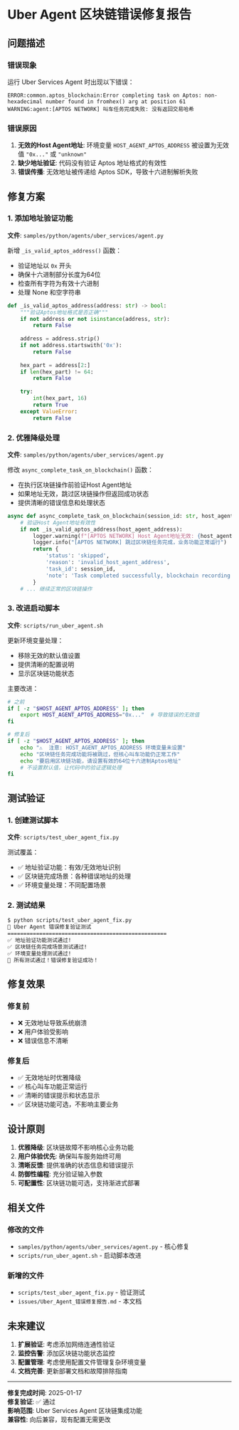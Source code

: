 # Uber Agent 区块链错误修复报告

## 问题描述

### 错误现象
运行 Uber Services Agent 时出现以下错误：
```
ERROR:common.aptos_blockchain:Error completing task on Aptos: non-hexadecimal number found in fromhex() arg at position 61
WARNING:agent:[APTOS NETWORK] 叫车任务完成失败: 没有返回交易哈希
```

### 错误原因
1. **无效的Host Agent地址**: 环境变量 `HOST_AGENT_APTOS_ADDRESS` 被设置为无效值 `"0x..."` 或 `"unknown"`
2. **缺少地址验证**: 代码没有验证 Aptos 地址格式的有效性
3. **错误传播**: 无效地址被传递给 Aptos SDK，导致十六进制解析失败

## 修复方案

### 1. 添加地址验证功能
**文件**: `samples/python/agents/uber_services/agent.py`

新增 `_is_valid_aptos_address()` 函数：
- 验证地址以 `0x` 开头
- 确保十六进制部分长度为64位
- 检查所有字符为有效十六进制
- 处理 None 和空字符串

```python
def _is_valid_aptos_address(address: str) -> bool:
    """验证Aptos地址格式是否正确"""
    if not address or not isinstance(address, str):
        return False
    
    address = address.strip()
    if not address.startswith('0x'):
        return False
    
    hex_part = address[2:]
    if len(hex_part) != 64:
        return False
    
    try:
        int(hex_part, 16)
        return True
    except ValueError:
        return False
```

### 2. 优雅降级处理
**文件**: `samples/python/agents/uber_services/agent.py`

修改 `async_complete_task_on_blockchain()` 函数：
- 在执行区块链操作前验证Host Agent地址
- 如果地址无效，跳过区块链操作但返回成功状态
- 提供清晰的错误信息和处理状态

```python
async def async_complete_task_on_blockchain(session_id: str, host_agent_address: str):
    # 验证Host Agent地址有效性
    if not _is_valid_aptos_address(host_agent_address):
        logger.warning(f"[APTOS NETWORK] Host Agent地址无效: {host_agent_address}")
        logger.info("[APTOS NETWORK] 跳过区块链任务完成，业务功能正常运行")
        return {
            'status': 'skipped',
            'reason': 'invalid_host_agent_address',
            'task_id': session_id,
            'note': 'Task completed successfully, blockchain recording skipped due to invalid host agent address'
        }
    # ... 继续正常的区块链操作
```

### 3. 改进启动脚本
**文件**: `scripts/run_uber_agent.sh`

更新环境变量处理：
- 移除无效的默认值设置
- 提供清晰的配置说明
- 显示区块链功能状态

主要改进：
```bash
# 之前
if [ -z "$HOST_AGENT_APTOS_ADDRESS" ]; then
    export HOST_AGENT_APTOS_ADDRESS="0x..."  # 导致错误的无效值
fi

# 修复后
if [ -z "$HOST_AGENT_APTOS_ADDRESS" ]; then
    echo "⚠️  注意: HOST_AGENT_APTOS_ADDRESS 环境变量未设置"
    echo "区块链任务完成功能将被跳过，但核心叫车功能仍正常工作"
    echo "要启用区块链功能，请设置有效的64位十六进制Aptos地址"
    # 不设置默认值，让代码中的验证逻辑处理
fi
```

## 测试验证

### 1. 创建测试脚本
**文件**: `scripts/test_uber_agent_fix.py`

测试覆盖：
- ✅ 地址验证功能：有效/无效地址识别
- ✅ 区块链完成场景：各种错误地址的处理
- ✅ 环境变量处理：不同配置场景

### 2. 测试结果
```bash
$ python scripts/test_uber_agent_fix.py
🚗 Uber Agent 错误修复验证测试
==================================================
✅ 地址验证功能测试通过!
✅ 区块链任务完成场景测试通过!
✅ 环境变量处理测试通过!
🎉 所有测试通过！错误修复验证成功！
```

## 修复效果

### 修复前
- ❌ 无效地址导致系统崩溃
- ❌ 用户体验受影响
- ❌ 错误信息不清晰

### 修复后
- ✅ 无效地址时优雅降级
- ✅ 核心叫车功能正常运行
- ✅ 清晰的错误提示和状态显示
- ✅ 区块链功能可选，不影响主要业务

## 设计原则

1. **优雅降级**: 区块链故障不影响核心业务功能
2. **用户体验优先**: 确保叫车服务始终可用
3. **清晰反馈**: 提供准确的状态信息和错误提示
4. **防御性编程**: 充分验证输入参数
5. **可配置性**: 区块链功能可选，支持渐进式部署

## 相关文件

### 修改的文件
- `samples/python/agents/uber_services/agent.py` - 核心修复
- `scripts/run_uber_agent.sh` - 启动脚本改进

### 新增的文件
- `scripts/test_uber_agent_fix.py` - 验证测试
- `issues/Uber_Agent_错误修复报告.md` - 本文档

## 未来建议

1. **扩展验证**: 考虑添加网络连通性验证
2. **监控告警**: 添加区块链功能状态监控
3. **配置管理**: 考虑使用配置文件管理复杂环境变量
4. **文档完善**: 更新部署文档和故障排除指南

---

**修复完成时间**: 2025-01-17  
**修复验证**: ✅ 通过  
**影响范围**: Uber Services Agent 区块链集成功能  
**兼容性**: 向后兼容，现有配置无需更改 